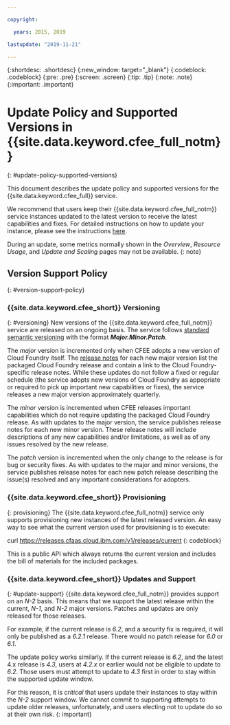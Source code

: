 ```yaml
---

copyright:

  years: 2015, 2019

lastupdate: "2019-11-21"

---
```


{:shortdesc: .shortdesc}
{:new_window: target="_blank"}
{:codeblock: .codeblock}
{:pre: .pre}
{:screen: .screen}
{:tip: .tip}
{:note: .note}
{:important: .important}

# Update Policy and Supported Versions in {{site.data.keyword.cfee_full_notm}}
{: #update-policy-supported-versions}

This document describes the update policy and supported versions for the {{site.data.keyword.cfee_full}} service.

We recommend that users keep their {{site.data.keyword.cfee_full_notm}} service instances updated to the latest version to receive the latest capabilities and fixes.  For detailed instructions on how to update your instance, please see the instructions [here](cloud-foundry?topic=cloud-foundry-update-scale).

During an update, some metrics normally shown in the _Overview_, _Resource Usage_, and _Update and Scaling_ pages may not be available.
{: note}

## Version Support Policy
{: #version-support-policy}

### {{site.data.keyword.cfee_short}} Versioning
{: #versioning}
New versions of the {{site.data.keyword.cfee_full_notm}} service are released on an ongoing basis.  The service follows [standard semantic versioning](https://semver.org) with the format _**Major.Minor.Patch**_.

The _major_ version is incremented only when CFEE adopts a new version of Cloud Foundry itself.  The [release notes](cloud-foundry?topic=cloud-foundry-what-s-new-in-ibm-cloud-foundry-enterprise-environment) for each new major version list the packaged Cloud Foundry release and contain a link to the Cloud Foundry-specific release notes.  While these updates do not follow a fixed or regular schedule (the service adopts new versions of Cloud Foundry as appopriate or required to pick up important new capabilities or fixes), the service releases a new major version approximately quarterly.

The _minor_ version is incremented when CFEE releases important capabilities which do not require updating the packaged Cloud Foundry release.  As with updates to the major version, the service publishes release notes for each new minor version.  These release notes will include descriptions of any new capabilities and/or limitations, as well as of any issues resolved by the new release.

The _patch_ version is incremented when the only change to the release is for bug or security fixes.  As with updates to the major and minor versions, the service publishes release notes for each new patch release describing the issue(s) resolved and any important considerations for adopters.

### {{site.data.keyword.cfee_short}} Provisioning
{: provisioning}
The {{site.data.keyword.cfee_full_notm}} service only supports provisioning new instances of the latest released version.  An easy way to see what the current version used for provisioning is to execute:

curl https://releases.cfaas.cloud.ibm.com/v1/releases/current
{: codeblock}

This is a public API which always returns the current version and includes the bill of materials for the included packages.

### {{site.data.keyword.cfee_short}} Updates and Support
{: #update-support}
{{site.data.keyword.cfee_full_notm}} provides support on an _N-2_ basis.  This means that we support the latest release within the current, _N-1_, and _N-2_ major versions.  Patches and updates are only released for those releases.

For example, if the current release is _6.2_, and a security fix is required, it will only be published as a _6.2.1_ release.  There would no patch release for _6.0_ or _6.1_.

The update policy works similarly.  If the current release is _6.2_, and the latest 4.x release is _4.3_, users at _4.2.x_ or earlier would not be eligible to update to _6.2_.  Those users must attempt to update to _4.3_ first in order to stay within the supported update window.  

For this reason, it is _critical_ that users update their instances to stay within the _N-2_ support window.  We cannot commit to supporting attempts to update older releases, unfortunately, and users electing not to update do so at their own risk.
{: important}
